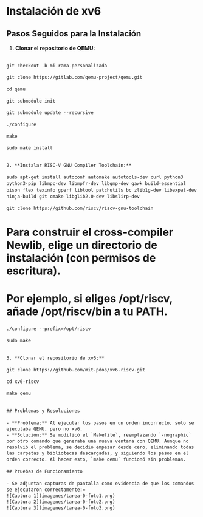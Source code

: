 
# Instalación de xv6

## Pasos Seguidos para la Instalación

1. **Clonar el repositorio de QEMU:**
   ```
  `git checkout -b mi-rama-personalizada`

  `git clone https://gitlab.com/qemu-project/qemu.git`

  `cd qemu`

  `git submodule init`

  `git submodule update --recursive`

  `./configure`

  `make`

  `sudo make install`

   ```

2. **Instalar RISC-V GNU Compiler Toolchain:**
   ```
  `sudo apt-get install autoconf automake autotools-dev curl python3 python3-pip libmpc-dev libmpfr-dev libgmp-dev gawk build-essential bison flex texinfo gperf libtool patchutils bc zlib1g-dev libexpat-dev ninja-build git cmake libglib2.0-dev libslirp-dev`

  `git clone https://github.com/riscv/riscv-gnu-toolchain`

   # Para construir el cross-compiler Newlib, elige un directorio de instalación (con permisos de escritura). 
   # Por ejemplo, si eliges /opt/riscv, añade /opt/riscv/bin a tu PATH.

  `./configure --prefix=/opt/riscv`

  `sudo make`

   ```

3. **Clonar el repositorio de xv6:**
   ```
  `git clone https://github.com/mit-pdos/xv6-riscv.git`

  `cd xv6-riscv`

  `make qemu`

   ```

## Problemas y Resoluciones

- **Problema:** Al ejecutar los pasos en un orden incorrecto, solo se ejecutaba QEMU, pero no xv6.
- **Solución:** Se modificó el `Makefile`, reemplazando `-nographic` por otro comando que generaba una nueva ventana con QEMU. Aunque no resolvió el problema, se decidió empezar desde cero, eliminando todas las carpetas y bibliotecas descargadas, y siguiendo los pasos en el orden correcto. Al hacer esto, `make qemu` funcionó sin problemas.

## Pruebas de Funcionamiento

- Se adjuntan capturas de pantalla como evidencia de que los comandos se ejecutaron correctamente:=
  ![Captura 1](imagenes/tarea-0-foto1.png)
  ![Captura 2](imagenes/tarea-0-foto2.png)
  ![Captura 3](imagenes/tarea-0-foto3.png)

